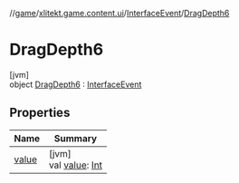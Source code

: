//[game](../../../../index.md)/[xlitekt.game.content.ui](../../index.md)/[InterfaceEvent](../index.md)/[DragDepth6](index.md)

# DragDepth6

[jvm]\
object [DragDepth6](index.md) : [InterfaceEvent](../index.md)

## Properties

| Name | Summary |
|---|---|
| [value](../value.md) | [jvm]<br>val [value](../value.md): [Int](https://kotlinlang.org/api/latest/jvm/stdlib/kotlin/-int/index.html) |
